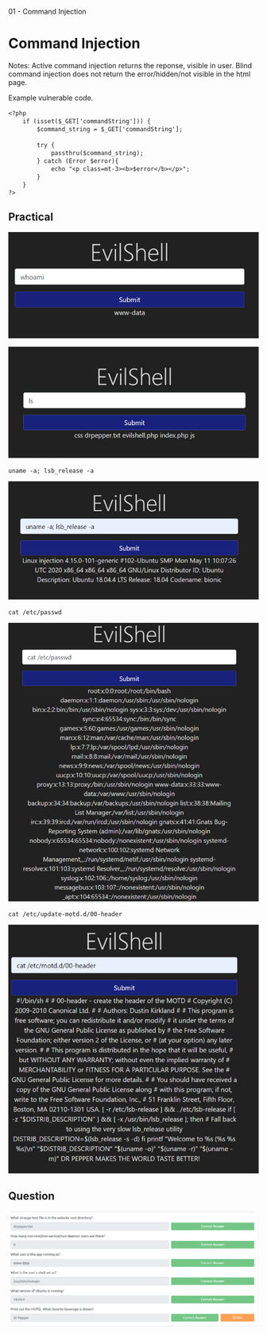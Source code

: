 01 - Command Injection

# Command Injection
Notes:
Active command injection returns the reponse, visible in user.
Blind command injection does not return the error/hidden/not visible in the html page.

Example vulnerable code.
```
<?php 	
	if (isset($_GET['commandString'])) {
		$command_string = $_GET['commandString'];
		
		try {
			passthru($command_string);
		} catch (Error $error){
			echo "<p class=mt-3><b>$error</b></p>";
		}
 	}
?>
```


## Practical

![f6cf92a6d1447c91359426646f7e4138.png](./_resources/b22a11f8dfed45dd9b6ad173f79e643e.png)

![23ab77a23e862943ecf0e0a9752f7e89.png](./_resources/36c82b0c07364cc9971635bca0a9329d.png)

```
uname -a; lsb_release -a
```

![6c17c7cd54bdf0345f93074acc55ab34.png](./_resources/c9607a537ec446e495b1d64146bb819f.png)

```
cat /etc/passwd
```

![d26d61264971e0a5d9e643fe5bcb51e4.png](./_resources/4a23641e2b1d43aa8db712e580630e15.png)

```
cat /etc/update-motd.d/00-header
```

![34030700a97f4fe416a7366468fe5e23.png](./_resources/9cdc4738b51c4d6099867ffda0956119.png)
## Question

![e7389ff9a6c539af06cd2c9eaf1783cd.png](./_resources/f18ea53966004df690c323f0f6270b2b.png)